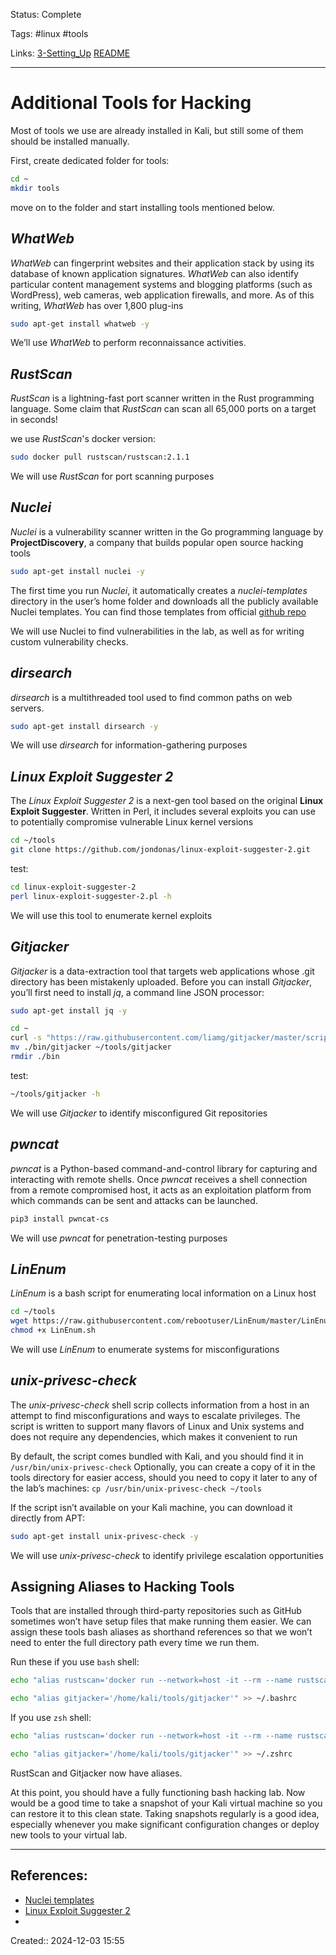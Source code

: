 Status: Complete

Tags: #linux #tools 

Links: [3-Setting_Up](3-Setting_Up.md) [README](README.md) 
___

# Additional Tools for Hacking
Most of tools we use are already installed in Kali, but still some of them should be installed manually.

First, create dedicated folder for tools:
```bash
cd ~
mkdir tools
```
move on to the folder and start installing tools mentioned below.

## _WhatWeb_

_WhatWeb_ can fingerprint websites and their application stack by using its database of known application signatures. _WhatWeb_ can also identify particular content management systems and blogging platforms (such as WordPress), web cameras, web application firewalls, and more. As of this writing, _WhatWeb_ has over 1,800 plug-ins

```bash
sudo apt-get install whatweb -y
```

We’ll use _WhatWeb_ to perform reconnaissance activities.

## _RustScan_

_RustScan_ is a lightning-fast port scanner written in the Rust programming language. Some claim that _RustScan_ can scan all 65,000 ports on a target in seconds!

we use _RustScan_'s docker version:
```bash
sudo docker pull rustscan/rustscan:2.1.1
```

We will use _RustScan_ for port scanning purposes

## _Nuclei_

_Nuclei_ is a vulnerability scanner written in the Go programming language by **ProjectDiscovery**, a company that builds popular open source hacking tools

```bash
sudo apt-get install nuclei -y
```

The first time you run _Nuclei_, it automatically creates a _nuclei-templates_ directory in the user’s home folder and downloads all the publicly available Nuclei templates. You can find those templates from official [github repo](https://github.com/projectdiscovery/nuclei-templates)

We will use Nuclei to find vulnerabilities in the lab, as well as for writing custom vulnerability checks.

## _dirsearch_

_dirsearch_ is a multithreaded tool used to find common paths on web servers.

```bash
sudo apt-get install dirsearch -y
```

We will use _dirsearch_ for information-gathering purposes

## _Linux Exploit Suggester 2_

The _Linux Exploit Suggester 2_ is a next-gen tool based on the original **Linux Exploit Suggester**. Written in Perl, it includes several exploits you can use to potentially compromise vulnerable Linux kernel versions

```bash
cd ~/tools
git clone https://github.com/jondonas/linux-exploit-suggester-2.git
```

test:
```bash
cd linux-exploit-suggester-2
perl linux-exploit-suggester-2.pl -h
```

We will use this tool to enumerate kernel exploits

## _Gitjacker_

_Gitjacker_ is a data-extraction tool that targets web applications whose .git directory has been mistakenly uploaded. Before you can install _Gitjacker_, you’ll first need to install _jq_, a command line JSON processor:

```bash
sudo apt-get install jq -y
```

```bash
cd ~
curl -s "https://raw.githubusercontent.com/liamg/gitjacker/master/scripts/install.sh" | bash
mv ./bin/gitjacker ~/tools/gitjacker
rmdir ./bin
```

test:
```bash
~/tools/gitjacker -h
```

We will use _Gitjacker_ to identify misconfigured Git repositories

## _pwncat_

_pwncat_ is a Python-based command-and-control library for capturing and interacting with remote shells. Once _pwncat_ receives a shell connection from a remote compromised host, it acts as an exploitation platform from which commands can be sent and attacks can be launched.

```bash
pip3 install pwncat-cs
```

We will use _pwncat_ for penetration-testing purposes

## _LinEnum_

_LinEnum_ is a bash script for enumerating local information on a Linux host

```bash
cd ~/tools
wget https://raw.githubusercontent.com/rebootuser/LinEnum/master/LinEnum.sh
chmod +x LinEnum.sh
```

We will use _LinEnum_ to enumerate systems for misconfigurations

## _unix-privesc-check_

The _unix-privesc-check_ shell scrip collects information from a host in an attempt to find misconfigurations and ways to escalate privileges. The script is written to support many flavors of Linux and Unix systems and does not require any dependencies, which makes it convenient to run

By default, the script comes bundled with Kali, and you should find it in `/usr/bin/unix-privesc-check`
Optionally, you can create a copy of it in the tools directory for easier access, should you need to copy it later to any of the lab’s machines: `cp /usr/bin/unix-privesc-check ~/tools`

If the script isn’t available on your Kali machine, you can download it directly from APT:
```bash
sudo apt-get install unix-privesc-check -y
```

We will use _unix-privesc-check_ to identify privilege escalation opportunities

## Assigning Aliases to Hacking Tools
Tools that are installed through third-party repositories such as GitHub sometimes won’t have setup files that make running them easier. We can assign these tools bash aliases as shorthand references so that we won’t need to enter the full directory path every time we run them.

Run these if you use `bash` shell:
```bash
echo "alias rustscan='docker run --network=host -it --rm --name rustscan rustscan/rustscan:2.1.1'" >> "/home/kali/.bashrc"

echo "alias gitjacker='/home/kali/tools/gitjacker'" >> ~/.bashrc
```
If you use `zsh` shell:
```bash
echo "alias rustscan='docker run --network=host -it --rm --name rustscan rustscan/rustscan:2.1.1'" >> "/home/kali/.zshrc"

echo "alias gitjacker='/home/kali/tools/gitjacker'" >> ~/.zshrc
```
RustScan and Gitjacker now have aliases.

At this point, you should have a fully functioning bash hacking lab. Now would be a good time to take a snapshot of your Kali virtual machine so you can restore it to this clean state. Taking snapshots regularly is a good idea, especially whenever you make significant configuration changes or deploy new tools to your virtual lab.

___
## References: 
- [Nuclei templates](https://github.com/projectdiscovery/nuclei-templates)
- [Linux Exploit Suggester 2](https://github.com/jondonas/linux-exploit-suggester-2.git)
- 

Created:: 2024-12-03 15:55